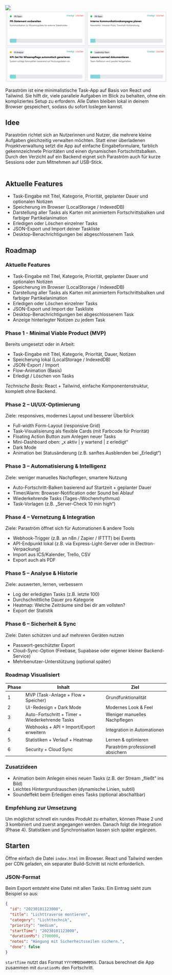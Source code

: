 
<p align="left">
  <img src="logo.gif" width="300">
    <img src="screenshot_parastroem.png" width="680">
</p>


Paraström ist eine minimalistische Task-App auf Basis von React und Tailwind. Sie hilft dir, viele parallele Aufgaben im Blick zu behalten, ohne ein kompliziertes Setup zu erfordern. Alle Daten bleiben lokal in deinem Browser gespeichert, sodass du sofort loslegen kannst.

## Idee
Paraström richtet sich an Nutzerinnen und Nutzer, die mehrere kleine Aufgaben gleichzeitig verwalten möchten. Statt einer überladenen Projektverwaltung setzt die App auf einfache Eingabeformulare, farblich gekennzeichnete Prioritäten und einen dynamischen Fortschrittsbalken. Durch den Verzicht auf ein Backend eignet sich Paraström auch für kurze Sessions oder zum Mitnehmen auf USB-Stick.
<br><br>
## Aktuelle Features
- Task-Eingabe mit Titel, Kategorie, Priorität, geplanter Dauer und optionalen Notizen
- Speicherung im Browser (LocalStorage / IndexedDB)
 - Darstellung aller Tasks als Karten mit animiertem Fortschrittsbalken und farbiger Partikelanimation
- Erledigen oder Löschen einzelner Tasks
- JSON-Export und Import deiner Taskliste
- Desktop-Benachrichtigungen bei abgeschlossenem Task

## Roadmap


### Aktuelle Features
- Task-Eingabe mit Titel, Kategorie, Priorität, geplanter Dauer und optionalen Notizen
- Speicherung im Browser (LocalStorage / IndexedDB)
 - Darstellung aller Tasks als Karten mit animiertem Fortschrittsbalken und farbiger Partikelanimation
- Erledigen oder Löschen einzelner Tasks
- JSON-Export und Import der Taskliste
- Desktop-Benachrichtigungen bei abgeschlossenem Task
- Anzeige hinterlegter Notizen zu jedem Task

### Phase 1 - Minimal Viable Product (MVP)
Bereits umgesetzt oder in Arbeit:
- Task-Eingabe mit Titel, Kategorie, Priorität, Dauer, Notizen
- Speicherung lokal (LocalStorage / IndexedDB)
- JSON-Export / Import
- Flow-Animation (Basis)
- Erledigt / Löschen von Tasks


*Technische Basis*: React + Tailwind, einfache Komponentenstruktur, komplett ohne Backend.

### Phase 2 – UI/UX-Optimierung
Ziele: responsives, modernes Layout und besserer Überblick
- Full-width Form-Layout (responsive Grid)
- Task-Visualisierung als flexible Cards (mit Farbcode für Priorität)
- Floating Action Button zum Anlegen neuer Tasks
- Mini-Dashboard oben: „x aktiv | y wartend | z erledigt“
- Dark Mode
- Animation bei Statusänderung (z.B. sanftes Ausblenden bei „Erledigt“)

### Phase 3 – Automatisierung & Intelligenz
Ziele: weniger manuelles Nachpflegen, smartere Nutzung
- Auto-Fortschritt-Balken basierend auf Startzeit + geplanter Dauer
- Timer/Alarm: Browser-Notification oder Sound bei Ablauf
- Wiederkehrende Tasks (Tages-/Wochenrhythmus)
- Task-Vorlagen (z.B. „Server-Check 10 min high“)

### Phase 4 – Vernetzung & Integration
Ziele: Paraström öffnet sich für Automationen & andere Tools
- Webhook-Trigger (z.B. an n8n / Zapier / IFTTT) bei Events
- API-Endpunkt lokal (z.B. via Express-Light-Server oder in Electron-Verpackung)
- Import aus ICS/Kalender, Trello, CSV
- Export auch als PDF

### Phase 5 – Analyse & Historie
Ziele: auswerten, lernen, verbessern
- Log der erledigten Tasks (z.B. letzte 100)
- Durchschnittliche Dauer pro Kategorie
- Heatmap: Welche Zeiträume sind bei dir am vollsten?
- Export der Statistik

### Phase 6 – Sicherheit & Sync
Ziele: Daten schützen und auf mehreren Geräten nutzen
- Passwort-geschützter Export
- Cloud-Sync-Option (Firebase, Supabase oder eigener kleiner Backend-Service)
- Mehrbenutzer-Unterstützung (optional später)

### Roadmap Visualisiert
| Phase | Inhalt | Ziel |
|-----|-----|-----|
|1|MVP (Task-Anlage + Flow + Speicher)|Grundfunktionalität|
|2|UI-Redesign + Dark Mode|Modernes Look & Feel|
|3|Auto-Fortschritt + Timer + Wiederkehrende Tasks|Weniger manuelles Nachpflegen|
|4|Webhooks + API + Import/Export erweitern|Integration in Automationen|
|5|Statistiken + Verlauf + Heatmap|Lernen & optimieren|
|6|Security + Cloud Sync|Paraström professionell absichern|

### Zusatzideen
- Animation beim Anlegen eines neuen Tasks (z.B. der Stream „fließt" ins Bild)
- Leichtes Hintergrundrauschen (dynamische Linien, subtil)
- Soundeffekt beim Erledigen eines Tasks (optional abschaltbar)

### Empfehlung zur Umsetzung
Um möglichst schnell ein rundes Produkt zu erhalten, können Phase 2 und 3 kombiniert und zuerst angegangen werden. Danach folgt die Integration (Phase 4). Statistiken und Synchronisation lassen sich später ergänzen.

## Starten
Öffne einfach die Datei `index.html` im Browser. React und Tailwind werden per CDN geladen, ein separater Build-Schritt ist nicht erforderlich.

### JSON-Format
Beim Export entsteht eine Datei mit allen Tasks. Ein Eintrag sieht zum Beispiel so aus:

```json
{
  "id": "20230101123000",
  "title": "Lichttraverse montieren",
  "category": "Lichttechnik",
  "priority": "medium",
  "startTime": "20230101123000",
  "durationMs": 2700000,
  "notes": "Hängung mit Sicherheitsseilen sichern.",
  "done": false
}
```

`startTime` nutzt das Format `YYYYMMDDHHMMSS`. Daraus berechnet die App zusammen mit `durationMs` den Fortschritt.
